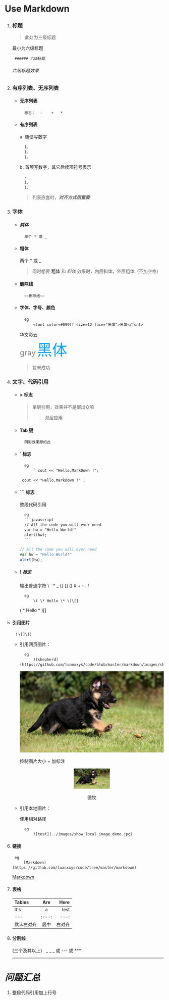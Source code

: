 # Use Markdown

1. ### 标题
	> 此处为三级标题

	最小为六级标题

		###### 六级标题

	###### 六级标题效果

1. ### 有序列表、无序列表

	+ #### 无序列表

			标志：  -    +   *

	+ #### 有序列表

		a. 随便写数字

			1.
			1.
			1.

		b. 首项写数字，其它后续项符号表示

			-
			1.
			1.

		> 列表嵌套时，**_对齐方式很重要_**

1. ### 字体

	+ #### *斜体*

			单个 * 或 _

	+ #### __粗体__

		两个 * 或 _
		> 同时想要 **粗体** 和 *斜体* 效果时，内层斜体，外层粗体（不加空格）

	+ #### ~~删除线~~

			~~删除线~~

	+ #### 字体、字号、颜色

			eg
				<font color=#099ff size=12 face="黑体">黑体</font>

		<font face="STCAIYUN">华文彩云</font>  
		<font color="gray" size="5">gray</font>
		<font color="#099ff" size="12" face="黑体">黑体</font>

		> 暂未成功

1. ### 文字、代码引用

	+ #### \> 标志

		> 单层引用，效果并不是很出众嘛
		>> 双层应用

	+ #### Tab 键

			阴影效果即如此

    + #### \` 标志

			eg
				` cout << "Hello,MarkDown !"; `   

    	` cout << "Hello,MarkDown !" ;`

	+ #### ``` 标志

		整段代码引用

			eg
			```javascript
			// All the code you will ever need
			var hw = "Hello World!"
			alert(hw);
			```

		```javascript
		// All the code you will ever need
		var hw = "Hello World!"
		alert(hw);
		```

	+ ##### \ 标志

		输出普通字符 \ ` * _ {} [] () # + - . !

			eg
				\( \* Hello \* \)\[]

		\( \* Hello \* \)\[]

1. #### 引用图片

		！\[]\()

	+ 引用网页图片：

			eg
				![shepherd](https://github.com/luanxxys/code/blob/master/markdown/images/show_local_image_demo.jpg)        
		![shepherd](https://github.com/luanxxys/code/blob/master/markdown/images/show_local_image_demo.jpg)

		控制图片大小 + 加标注

		<center>

		<img src="https://github.com/luanxxys/code/blob/master/markdown/images/show_local_image_demo.jpg" width="25%" height="25%" />

		德牧

		</center>

	+ 引用本地图片：

		使用相对路径

			eg
				![test](../images/show_local_image_demo.jpg)

1. #### 链接

	[]()

		eg
			[Markdown](https://github.com/luanxxys/code/tree/master/markdown)

	[Markdown](https://github.com/luanxxys/code/tree/master/markdown)

1. #### 表格

	Tables | Are | Here
	-----|:-----:|-----:
	It's | a | test
	--- |:---:|---:
	默认左对齐 | 居中 | 右对齐

1. #### 分割线

	(三个及其以上） _ _ _ 或 --- 或 ***

	***

# *问题汇总*

1. 整段代码引用加上行号

